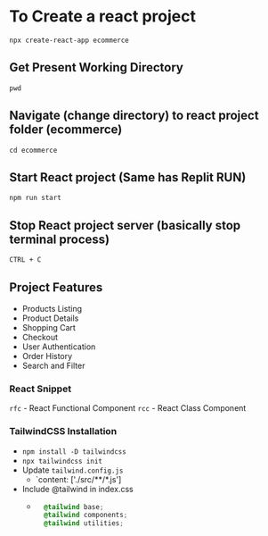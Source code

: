 # To Create a react project
`npx create-react-app ecommerce`

## Get Present Working Directory
`pwd`

## Navigate (change directory) to react project folder (ecommerce)
`cd ecommerce`

## Start React project (Same has Replit RUN)
`npm run start`

## Stop React project server (basically stop terminal process)
`CTRL + C`

## Project Features
- Products Listing 
- Product Details
- Shopping Cart
- Checkout
- User Authentication 
- Order History
- Search and Filter


### React Snippet
`rfc` - React Functional Component
`rcc` - React Class Component


### TailwindCSS Installation
- `npm install -D tailwindcss`
- `npx tailwindcss init`
- Update `tailwind.config.js`
    - `content: ['./src/**/*.js']
- Include @tailwind in index.css
    - ```css
        @tailwind base;
        @tailwind components;
        @tailwind utilities;
    